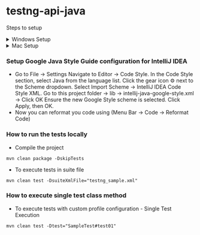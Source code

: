 # testng-api-java

Steps to setup
<details>
  <summary>Windows Setup</summary>

### Install Java 21
- For windows using powershell run command :

```text
winget install --id EclipseAdoptium.Temurin.21.JDK -e
```

- Restart powershell to check java version command :

```text
java -version
```

- Add Java 21 to IntelliJ
- Go to File → Project Structure
- Under Project settings:
  Change Project SDK to Java 21.
  Change Project language level to SDK default
- Under Modules:
  Select your module and set SDK to Java 21 (eclipse temurin).
- Restart Intellij and check java version in terminal command :

```text
java -version

   Output should show :  
   version "21.0.6" 2025-01-21 LTS  
   OpenJDK Runtime Environment Temurin-21.0.6+7 (build 21.0.6+7-LTS)
```

### Setup Apache Maven:

- Visit the Apache Maven download page.
- Download the Binary zip archive (e.g., apache-maven-3.x.x-bin.zip).
- Extract the archive to a directory of your choice, e.g., C:\Program Files\Apache\Maven.
- Set Up Maven Environment Variables:
    - After extracting Maven, you need to set up the MAVEN_HOME environment variable and update the
      Path to include Maven's bin directory.
    - Add Maven’s bin directory to the system Path
- Open a new PowerShell window (to make sure the environment variables are loaded) and run:

```text
mvn -version
```

- Optional: Set Proxy Settings (if behind a proxy):
    - If you are working behind a proxy, you may need to configure Maven's settings.xml file with
      your proxy settings.
    - Edit the settings.xml file located at: C:\Users\<YourUser>\.m2\settings.xml
    - Add the proxy configuration (if applicable):

```xml

<proxies>
  <proxy>
    <id>example-proxy</id>
    <active>true</active>
    <protocol>http</protocol>
    <host>proxy.example.com</host>
    <port>8080</port>
    <username>proxyuser</username>
    <password>somepassword</password>
    <nonProxyHosts>www.google.com|*.example.com</nonProxyHosts>
  </proxy>
</proxies>
```
### Setup Allure:

- Install Scoop (if not already installed):
```text
iwr -useb get.scoop.sh | iex
```
- Install Allure:
```text
scoop install allure
```
- Check allure version
```text
allure --version
```
- Restart IDEA and check allure version inside IDEA terminal again
- Run any test case and check allure report with terminal command :
```text
allure serve target/allure-results
```

</details>

<details>
  <summary>Mac Setup</summary>
</details>

### Setup Google Java Style Guide configuration for IntelliJ IDEA
- Go to File → Settings
  Navigate to Editor → Code Style.
  In the Code Style section, select Java from the language list.
  Click the gear icon ⚙ next to the Scheme dropdown.
  Select Import Scheme → IntelliJ IDEA Code Style XML.
  Go to this project folder -> lib -> intellij-java-google-style.xml -> Click OK
  Ensure the new Google Style scheme is selected.
  Click Apply, then OK.
- Now you can reformat you code using (Menu Bar -> Code -> Reformat Code)

### How to run the tests locally

- Compile the project

```text
mvn clean package -DskipTests
```

- To execute tests in suite file

```text
mvn clean test -DsuiteXmlFile="testng_sample.xml"
```

### How to execute single test class method

- To execute tests with custom profile configuration - Single Test Execution

```text
mvn clean test -Dtest="SampleTest#test01"
```